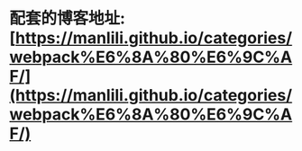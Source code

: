 # 配套的博客地址: [https://manlili.github.io/categories/webpack%E6%8A%80%E6%9C%AF/](https://manlili.github.io/categories/webpack%E6%8A%80%E6%9C%AF/)
